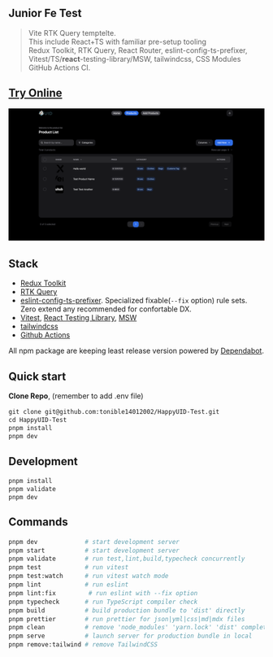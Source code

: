 ## Junior Fe Test

> Vite RTK Query temptelte.  
> This include React+TS with familiar pre-setup tooling  
> Redux Toolkit, RTK Query, React Router, eslint-config-ts-prefixer, Vitest/TS/**react**-testing-library/MSW, tailwindcss, CSS Modules GitHub Actions CI.

## [Try Online](https://happy-uid-test.vercel.app/)

<img src="./public/image.png">

## Stack

- [Redux Toolkit](https://redux-toolkit.js.org/)
- [RTK Query](https://redux-toolkit.js.org/rtk-query/overview)
- [eslint-config-ts-prefixer](https://github.com/laststance/eslint-config-ts-prefixer). Specialized fixable(`--fix` option) rule sets. Zero extend any recommended for confortable DX.
- [Vitest](https://vitest.dev/), [React Testing Library](https://testing-library.com/docs/react-testing-library/intro/), [MSW](https://mswjs.io/)
- [tailwindcss](https://tailwindcss.com/)
- [Github Actions](https://github.com/features/actions)

All npm package are keeping least release version powered by [Dependabot](https://github.com/dependabot).

## Quick start

**Clone Repo**, (remember to add .env file)
```
git clone git@github.com:tonible14012002/HappyUID-Test.git
cd HappyUID-Test
pnpm install
pnpm dev
```

## Development

```
pnpm install
pnpm validate
pnpm dev
```

## Commands

```bash
pnpm dev             # start development server
pnpm start           # start development server
pnpm validate        # run test,lint,build,typecheck concurrently
pnpm test            # run vitest
pnpm test:watch      # run vitest watch mode
pnpm lint            # run eslint
pnpm lint:fix         # run eslint with --fix option
pnpm typecheck       # run TypeScript compiler check
pnpm build           # build production bundle to 'dist' directly
pnpm prettier        # run prettier for json|yml|css|md|mdx files
pnpm clean           # remove 'node_modules' 'yarn.lock' 'dist' completely
pnpm serve           # launch server for production bundle in local
pnpm remove:tailwind # remove TailwindCSS
```

